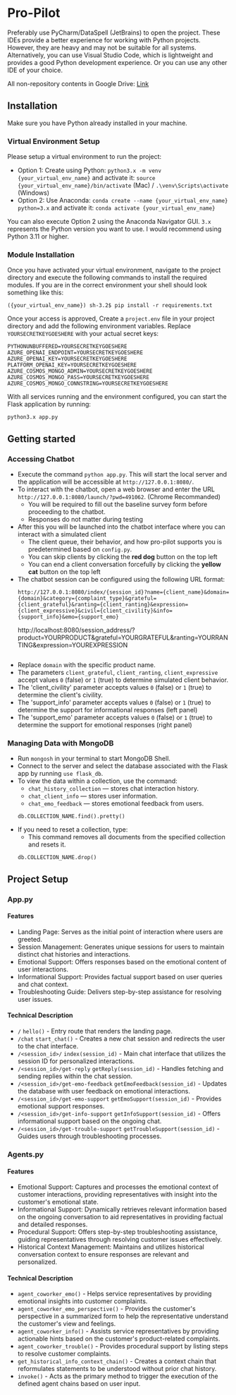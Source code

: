 Pro-Pilot
===============================

Preferably use PyCharm/DataSpell (JetBrains) to open the project. These IDEs provide a better experience for working with Python projects. However, they are heavy and may not be suitable for all systems.
Alternatively, you can use Visual Studio Code, which is lightweight and provides a good Python development experience. Or you can use any other IDE of your choice.

All non-repository contents in Google Drive: [Link](https://drive.google.com/drive/folders/1UknPofAwXmd5VzKUrTRnFMN0ryh5ycyy?usp=drive_link)

## Installation

Make sure you have Python already installed in your machine.

### Virtual Environment Setup
Please setup a virtual environment to run the project:
- Option 1: Create using Python: `python3.x -m venv {your_virtual_env_name}` and activate it: `source {your_virtual_env_name}/bin/activate` (Mac) / `.\venv\Scripts\activate` (Windows)
- Option 2: Use Anaconda: `conda create --name {your_virtual_env_name} python=3.x` and activate it: `conda activate {your_virtual_env_name}`

You can also execute Option 2 using the Anaconda Navigator GUI. `3.x` represents the Python version you want to use. I would recommend using Python 3.11 or higher.

### Module Installation

Once you have activated your virtual environment, navigate to the project directory and execute the following commands to install the required modules. 
If you are in the correct environment your shell should look something like this:
```
({your_virtual_env_name}) sh-3.2$ pip install -r requirements.txt
```

Once your access is approved, Create a `project.env` file in your project directory and add the following environment variables. Replace `YOURSECRETKEYGOESHERE` with your actual secret keys:
```
PYTHONUNBUFFERED=YOURSECRETKEYGOESHERE
AZURE_OPENAI_ENDPOINT=YOURSECRETKEYGOESHERE
AZURE_OPENAI_KEY=YOURSECRETKEYGOESHERE
PLATFORM_OPENAI_KEY=YOURSECRETKEYGOESHERE
AZURE_COSMOS_MONGO_ADMIN=YOURSECRETKEYGOESHERE
AZURE_COSMOS_MONGO_PASS=YOURSECRETKEYGOESHERE
AZURE_COSMOS_MONGO_CONNSTRING=YOURSECRETKEYGOESHERE
```

With all services running and the environment configured, you can start the Flask application by running:
```
python3.x app.py
```

## Getting started
### Accessing Chatbot
- Execute the command `python app.py`. This will start the local server and the application will be accessible at `http://127.0.0.1:8080/`.
- To interact with the chatbot, open a web browser and enter the URL `http://127.0.0.1:8080/launch/?pwd=491062`. (Chrome Recommanded)
  - You will be required to fill out the baseline survey form before proceeding to the chatbot.
  - Responses do not matter during testing
- After this you will be launched into the chatbot interface where you can interact with a simulated client
  - The client queue, their behavior, and how pro-pilot supports you is predetermined based on `config.py`.
  - You can skip clients by clicking the **red dog** button on the top left
  - You can end a client conversation forcefully by clicking the **yellow cat** button on the top left
- The chatbot session can be configured using the following URL format: 
    ```
    http://127.0.0.1:8080/index/{session_id}?name={client_name}&domain={domain}&category={complaint_type}&grateful={client_grateful}&ranting={client_ranting}&expression={client_expressive}&civil={client_civility}&info={support_info}&emo={support_emo}
    ```
    http://localhost:8080/session_address/?product=YOURPRODUCT&grateful=YOURGRATEFUL&ranting=YOURRANTING&expression=YOUREXPRESSION
    ```
- Replace `domain` with the specific product name. 
- The parameters `client_grateful`, `client_ranting`, `client_expressive` accept values `0` (false) or `1` (true) to determine simulated client behavior.
- The 'client_civility' parameter accepts values `0` (false) or `1` (true) to determine the client's civility.
- The 'support_info' parameter accepts values `0` (false) or `1` (true) to determine the support for informational responses (left panel)
- The 'support_emo' parameter accepts values `0` (false) or `1` (true) to determine the support for emotional responses (right panel)

### Managing Data with MongoDB
- Run `mongosh` in your terminal to start MongoDB Shell.
- Connect to the server and select the database associated with the Flask app by running `use flask_db`.
- To view the data within a collection, use the command:
   - `chat_history_collection` — stores chat interaction history.
   - `chat_client_info` — stores user information.
   - `chat_emo_feedback` — stores emotional feedback from users.
    ```
    db.COLLECTION_NAME.find().pretty()
    ```
- If you need to reset a collection, type:
    - This command removes all documents from the specified collection and resets it.
    ```
    db.COLLECTION_NAME.drop()
    ```

## Project Setup
### App.py
#### Features
- Landing Page: Serves as the initial point of interaction where users are greeted.
- Session Management: Generates unique sessions for users to maintain distinct chat histories and interactions.
- Emotional Support: Offers responses based on the emotional content of user interactions.
- Informational Support: Provides factual support based on user queries and chat context.
- Troubleshooting Guide: Delivers step-by-step assistance for resolving user issues.

#### Technical Description
- `/` `hello()` - Entry route that renders the landing page.
- `/chat` `start_chat()` - Creates a new chat session and redirects the user to the chat interface.
- `/<session_id>/` `index(session_id)` - Main chat interface that utilizes the session ID for personalized interactions.
- `/<session_id>/get-reply` `getReply(session_id)` - Handles fetching and sending replies within the chat session.
- `/<session_id>/get-emo-feedback` `getEmoFeedback(session_id)` - Updates the database with user feedback on emotional interactions.
- `/<session_id>/get-emo-support` `getEmoSupport(session_id)` - Provides emotional support responses.
- `/<session_id>/get-info-support` `getInfoSupport(session_id)` - Offers informational support based on the ongoing chat.
- `/<session_id>/get-trouble-support` `getTroubleSupport(session_id)` - Guides users through troubleshooting processes.

### Agents.py
#### Features
- Emotional Support: Captures and processes the emotional context of customer interactions, providing representatives with insight into the customer's emotional state.
- Informational Support: Dynamically retrieves relevant information based on the ongoing conversation to aid representatives in providing factual and detailed responses.
- Procedural Support: Offers step-by-step troubleshooting assistance, guiding representatives through resolving customer issues effectively.
- Historical Context Management: Maintains and utilizes historical conversation context to ensure responses are relevant and personalized.

#### Technical Description
- `agent_coworker_emo()` - Helps service representatives by providing emotional insights into customer complaints.
- `agent_coworker_emo_perspective()` - Provides the customer's perspective in a summarized form to help the representative understand the customer's view and feelings.
- `agent_coworker_info()` - Assists service representatives by providing actionable hints based on the customer's product-related complaints.
- `agent_coworker_trouble()` - Provides procedural support by listing steps to resolve customer complaints.
- `get_historical_info_context_chain()` - Creates a context chain that reformulates statements to be understood without prior chat history.
- `invoke()` - Acts as the primary method to trigger the execution of the defined agent chains based on user input.
